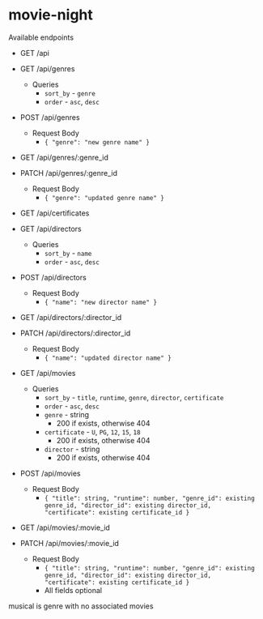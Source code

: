 # movie-night

Available endpoints

- GET /api

- GET /api/genres
  - Queries
    - `sort_by` - `genre`
    - `order` - `asc`, `desc`
- POST /api/genres

  - Request Body
    - `{ "genre": "new genre name" }`

- GET /api/genres/:genre_id
- PATCH /api/genres/:genre_id

  - Request Body
    - `{ "genre": "updated genre name" }`

- GET /api/certificates

- GET /api/directors

  - Queries
    - `sort_by` - `name`
    - `order` - `asc`, `desc`

- POST /api/directors

  - Request Body
    - `{ "name": "new director name" }`

- GET /api/directors/:director_id
- PATCH /api/directors/:director_id

  - Request Body
    - `{ "name": "updated director name" }`

- GET /api/movies

  - Queries
    - `sort_by` - `title`, `runtime`, `genre`, `director`, `certificate`
    - `order` - `asc`, `desc`
    - `genre` - string
      - 200 if exists, otherwise 404
    - `certificate` - `U`, `PG`, `12`, `15`, `18`
      - 200 if exists, otherwise 404
    - `director` - string
      - 200 if exists, otherwise 404

- POST /api/movies

  - Request Body
    - `{ "title": string, "runtime": number, "genre_id": existing genre_id, "director_id": existing director_id, "certificate": existing certificate_id }`

- GET /api/movies/:movie_id
- PATCH /api/movies/:movie_id
  - Request Body
    - `{ "title": string, "runtime": number, "genre_id": existing genre_id, "director_id": existing director_id, "certificate": existing certificate_id }`
    - All fields optional

musical is genre with no associated movies
